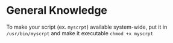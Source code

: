# General Knowledge
To make your script (ex. `myscrpt`) available system-wide, put it in ```/usr/bin/myscrpt``` and make it executable ```chmod +x myscrpt```
